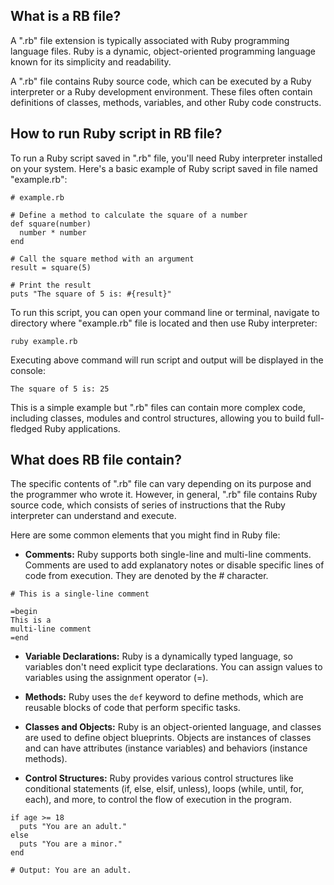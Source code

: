 ## What is a RB file?

A ".rb" file extension is typically associated with Ruby programming language files. Ruby is a dynamic, object-oriented programming language known for its simplicity and readability.

A ".rb" file contains Ruby source code, which can be executed by a Ruby interpreter or a Ruby development environment. These files often contain definitions of classes, methods, variables, and other Ruby code constructs.

## How to run Ruby script in RB file?

To run a Ruby script saved in ".rb" file, you'll need Ruby interpreter installed on your system. Here's a basic example of Ruby script saved in file named "example.rb":

```
# example.rb

# Define a method to calculate the square of a number
def square(number)
  number * number
end

# Call the square method with an argument
result = square(5)

# Print the result
puts "The square of 5 is: #{result}"
```

To run this script, you can open your command line or terminal, navigate to directory where "example.rb" file is located and then use Ruby interpreter:

```
ruby example.rb
```

Executing above command will run script and output will be displayed in the console:

```
The square of 5 is: 25
```

This is a simple example but ".rb" files can contain more complex code, including classes, modules and control structures, allowing you to build full-fledged Ruby applications.

## What does RB file contain?

The specific contents of ".rb" file can vary depending on its purpose and the programmer who wrote it. However, in general, ".rb" file contains Ruby source code, which consists of series of instructions that the Ruby interpreter can understand and execute.

Here are some common elements that you might find in Ruby file:

- **Comments:** Ruby supports both single-line and multi-line comments. Comments are used to add explanatory notes or disable specific lines of code from execution. They are denoted by the # character.

```
# This is a single-line comment

=begin
This is a
multi-line comment
=end
```

- **Variable Declarations:** Ruby is a dynamically typed language, so variables don't need explicit type declarations. You can assign values to variables using the assignment operator (=).

- **Methods:** Ruby uses the `def` keyword to define methods, which are reusable blocks of code that perform specific tasks.

- **Classes and Objects:** Ruby is an object-oriented language, and classes are used to define object blueprints. Objects are instances of classes and can have attributes (instance variables) and behaviors (instance methods).

- **Control Structures:** Ruby provides various control structures like conditional statements (if, else, elsif, unless), loops (while, until, for, each), and more, to control the flow of execution in the program.

```
if age >= 18
  puts "You are an adult."
else
  puts "You are a minor."
end

# Output: You are an adult.
```
